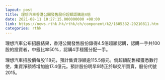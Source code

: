 ```yaml
---
layout: post
title: 理想汽車香港公開發售股份超額認購逾4倍
date: 2021-08-11 10:27:15.000000000 +08:00
link: https://news.rthk.hk/rthk/ch/component/k2/1605332-20210811.htm
categories: rthk
---
```


理想汽車公布招股結果，香港公開發售股份錄得4.5倍超額認購，認購一手共100股的投資者，中籤比率50%，認購4手穩獲分配一手。

理想汽車招股價每股118元，預計集資淨額逾115.5億元。倘超額配售權獲悉數行使，集資淨額將增加逾17.4億元。預計股份明早9時正於聯交所買賣，股份代號2015。
